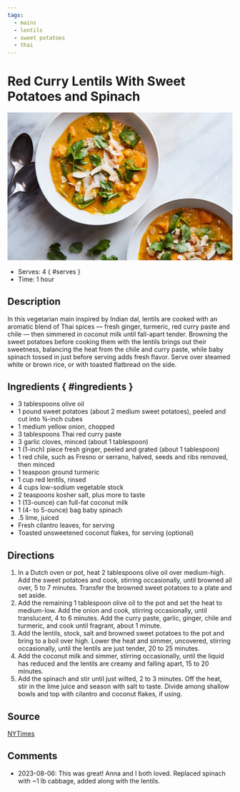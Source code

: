 ```yaml
---
tags:
  - mains
  - lentils
  - sweet potatoes
  - thai
---
```

# Red Curry Lentils With Sweet Potatoes and Spinach

![Recipe picture](../images/lh-red-lentils-master768.jpg)

- Serves: 4
{ #serves }
- Time: 1 hour

## Description

In this vegetarian main inspired by Indian dal, lentils are cooked with an aromatic blend of Thai spices — fresh ginger, turmeric, red curry paste and chile — then simmered in coconut milk until fall-apart tender. Browning the sweet potatoes before cooking them with the lentils brings out their sweetness, balancing the heat from the chile and curry paste, while baby spinach tossed in just before serving adds fresh flavor. Serve over steamed white or brown rice, or with toasted flatbread on the side.

## Ingredients { #ingredients }

- 3 tablespoons olive oil
- 1 pound sweet potatoes (about 2 medium sweet potatoes), peeled and cut into ¾-inch cubes
- 1 medium yellow onion, chopped
- 3 tablespoons Thai red curry paste
- 3 garlic cloves, minced (about 1 tablespoon)
- 1 (1-inch) piece fresh ginger, peeled and grated (about 1 tablespoon)
- 1 red chile, such as Fresno or serrano, halved, seeds and ribs removed, then minced
- 1 teaspoon ground turmeric
- 1 cup red lentils, rinsed
- 4 cups low-sodium vegetable stock
- 2 teaspoons kosher salt, plus more to taste
- 1 (13-ounce) can full-fat coconut milk
- 1 (4- to 5-ounce) bag baby spinach
- .5 lime, juiced
- Fresh cilantro leaves, for serving
- Toasted unsweetened coconut flakes, for serving (optional)

## Directions

1. In a Dutch oven or pot, heat 2 tablespoons olive oil over medium-high. Add the sweet potatoes and cook, stirring occasionally, until browned all over, 5 to 7 minutes. Transfer the browned sweet potatoes to a plate and set aside.
2. Add the remaining 1 tablespoon olive oil to the pot and set the heat to medium-low. Add the onion and cook, stirring occasionally, until translucent, 4 to 6 minutes. Add the curry paste, garlic, ginger, chile and turmeric, and cook until fragrant, about 1 minute.
3. Add the lentils, stock, salt and browned sweet potatoes to the pot and bring to a boil over high. Lower the heat and simmer, uncovered, stirring occasionally, until the lentils are just tender, 20 to 25 minutes.
4. Add the coconut milk and simmer, stirring occasionally, until the liquid has reduced and the lentils are creamy and falling apart, 15 to 20 minutes.
5. Add the spinach and stir until just wilted, 2 to 3 minutes. Off the heat, stir in the lime juice and season with salt to taste.
Divide among shallow bowls and top with cilantro and coconut flakes, if using.

## Source

[NYTimes](https://cooking.nytimes.com/recipes/1020766-red-curry-lentils-with-sweet-potatoes-and-spinach?smid=ck-recipe-android-share)

## Comments

- 2023-08-06: This was great! Anna and I both loved. Replaced spinach with ~1 lb cabbage, added along with the lentils. 
